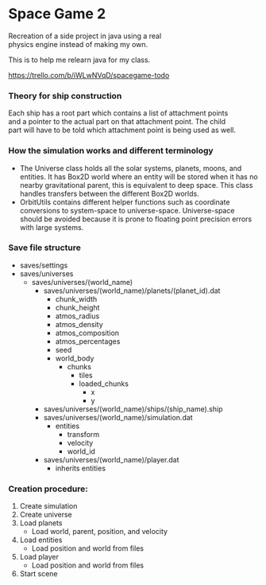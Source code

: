 # Space Game 2
Recreation of a side project in java using a real  
physics engine instead of making my own.

This is to help me relearn java for my class.

https://trello.com/b/iWLwNVqD/spacegame-todo

### Theory for ship construction
Each ship has a root part which contains a list of attachment points  
and a pointer to the actual part on that attachment point. The child  
part will have to be told which attachment point is being used as well.

### How the simulation works and different terminology
- The Universe class holds all the solar systems, planets, moons, and entities. It has Box2D world where an entity will be stored when it has no nearby gravitational parent, this is equivalent to deep space. This class handles transfers between the different Box2D worlds.
- OrbitUtils contains different helper functions such as coordinate conversions to system-space to universe-space. Universe-space should be avoided because it is prone to floating point precision errors with large systems.
  
### Save file structure
- saves/settings
- saves/universes
    - saves/universes/(world_name)
        - saves/universes/(world_name)/planets/(planet_id).dat
            - chunk_width
            - chunk_height
            - atmos_radius
            - atmos_density
            - atmos_composition
            - atmos_percentages
            - seed
            - world_body
                - chunks
                    - tiles
                    - loaded_chunks
                        - x
                        - y
        - saves/universes/(world_name)/ships/(ship_name).ship
        - saves/universes/(world_name)/simulation.dat
            - entities
                - transform 
                - velocity
                - world_id
        - saves/universes/(world_name)/player.dat
            - inherits entities

### Creation procedure:
1. Create simulation
2. Create universe
3. Load planets
    - Load world, parent, position, and velocity
4. Load entities
    - Load position and world from files
5. Load player
    - Load position and world from files
6. Start scene